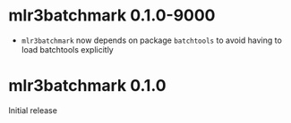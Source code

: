 # mlr3batchmark 0.1.0-9000

* `mlr3batchmark` now depends on package `batchtools` to avoid having to load
batchtools explicitly

# mlr3batchmark 0.1.0

Initial release

